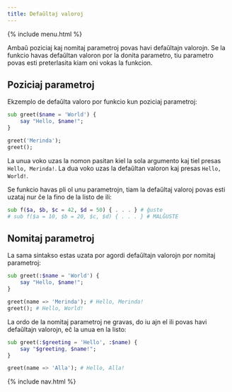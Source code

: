 ```yaml
---
title: Defaŭltaj valoroj
---
```


{% include menu.html %}

Ambaŭ poziciaj kaj nomitaj parametroj povas havi defaŭltajn valorojn. Se la funkcio havas defaŭltan valoron por la donita parametro, tiu parametro povas esti preterlasita kiam oni vokas la funkcion.

## Poziciaj parametroj

Ekzemplo de defaŭlta valoro por funkcio kun poziciaj parametroj:

```raku
sub greet($name = 'World') {
    say "Hello, $name!";
}

greet('Merinda');
greet();
```

La unua voko uzas la nomon pasitan kiel la sola argumento kaj tiel presas `Hello, Merinda!`. La dua voko uzas la defaŭltan valoron kaj presas `Hello, World!`.

Se funkcio havas pli ol unu parametrojn, tiam la defaŭltaj valoroj povas esti uzataj nur ĉe la fino de la listo de ili:

```raku
sub f($a, $b, $c = 42, $d = 50) { . . . } # ĝuste
# sub f($a = 10, $b = 20, $c, $d) { . . . } # MALĜUSTE
```

## Nomitaj parametroj

La sama sintakso estas uzata por agordi defaŭltajn valorojn por nomitaj parametroj:

```raku
sub greet(:$name = 'World') {
    say "Hello, $name!";
}

greet(name => 'Merinda'); # Hello, Merinda!
greet(); # Hello, World!
```

La ordo de la nomitaj parametroj ne gravas, do iu ajn el ili povas havi defaŭltajn valorojn, eĉ la unua en la listo:

```raku
sub greet(:$greeting = 'Hello', :$name) {
    say "$greeting, $name!";
}

greet(name => 'Alla'); # Hello, Alla!
```

{% include nav.html %}